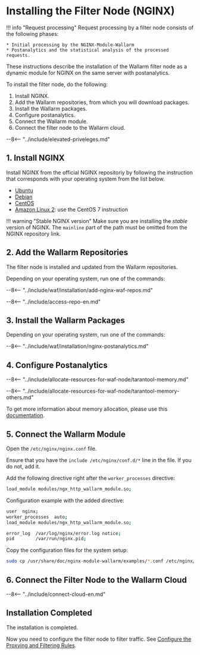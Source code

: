 # Installing the Filter Node (NGINX)

!!! info "Request processing"
    Request processing by a filter node consists of the following phases:
    
    * Initial processing by the NGINX-Module-Wallarm
    * Postanalytics and the statistical analysis of the processed requests.

These instructions describe the installation of the Wallarm filter node as a dynamic module for NGINX on the same server with postanalytics.

To install the filter node, do the following:

1. Install NGINX.
2. Add the Wallarm repositories, from which you will download packages.
3. Install the Wallarm packages.
4. Configure postanalytics.
5. Connect the Wallarm module.
6. Connect the filter node to the Wallarm cloud.

--8<-- "../include/elevated-priveleges.md"

## 1. Install NGINX

Install NGINX from the official NGINX repositoriy by following the instruction that corresponds with your operating system from the list below.

*   [Ubuntu](https://docs.nginx.com/nginx/admin-guide/installing-nginx/installing-nginx-open-source/#installing-a-prebuilt-ubuntu-package-from-the-official-nginx-repository)
*   [Debian](https://docs.nginx.com/nginx/admin-guide/installing-nginx/installing-nginx-open-source/#installing-a-prebuilt-debian-package-from-the-official-nginx-repository)
*   [CentOS](https://docs.nginx.com/nginx/admin-guide/installing-nginx/installing-nginx-open-source/#installing-a-prebuilt-centos-rhel-package-from-the-official-nginx-repository)
*   [Amazon Linux 2](https://docs.nginx.com/nginx/admin-guide/installing-nginx/installing-nginx-open-source/#installing-a-prebuilt-centos-rhel-package-from-the-official-nginx-repository): use the CentOS 7 instruction 

!!! warning "Stable NGINX version"
    Make sure you are installing the *stable* version of NGINX. The `mainline` part of the path must be omitted from the NGINX repository link.

## 2. Add the Wallarm Repositories

The filter node is installed and updated from the Wallarm repositories.

Depending on your operating system, run one of the commands:

--8<-- "../include/waf/installation/add-nginx-waf-repos.md"

--8<-- "../include/access-repo-en.md"

## 3. Install the Wallarm Packages

Depending on your operating system, run one of the commands:

--8<-- "../include/waf/installation/nginx-postanalytics.md"

## 4. Configure Postanalytics

--8<-- "../include/allocate-resources-for-waf-node/tarantool-memory.md"

--8<-- "../include/allocate-resources-for-waf-node/tarantool-memory-others.md"

To get more information about memory allocation, please use this [documentation](../admin-en/configuration-guides/allocate-resources-for-waf-node.md).

## 5. Connect the Wallarm Module

Open the `/etc/nginx/nginx.conf` file.

Ensure that you have the `include /etc/nginx/conf.d/*` line in the file. If you do not, add it.

Add the following directive right after the `worker_processes` directive:

``` bash
load_module modules/ngx_http_wallarm_module.so;
```

Configuration example with the added directive:

``` bash
user  nginx;
worker_processes  auto;
load_module modules/ngx_http_wallarm_module.so;

error_log  /var/log/nginx/error.log notice;
pid        /var/run/nginx.pid;
```

Copy the configuration files for the system setup:

``` bash
sudo cp /usr/share/doc/nginx-module-wallarm/examples/*.conf /etc/nginx/conf.d/
```

## 6. Connect the Filter Node to the Wallarm Cloud

--8<-- "../include/connect-cloud-en.md"

## Installation Completed

The installation is completed.

Now you need to configure the filter node to filter traffic. See [Configure the Proxying and Filtering Rules](qs-setup-proxy-en.md).
